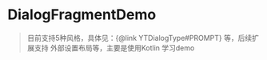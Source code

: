 # DialogFragmentDemo


> 目前支持5种风格，具体见：{@link YTDialogType#PROMPT} 等，后续扩展支持 外部设置布局等，主要是使用Kotlin 学习demo